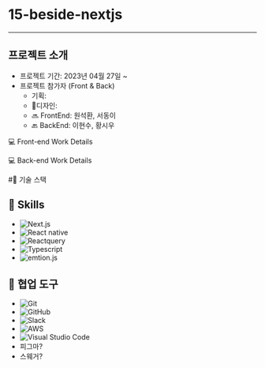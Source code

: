 # 15-beside-nextjs
---
##  프로젝트 소개

- 프로젝트 기간: 2023년 04월 27일 ~ 
- 프로젝트 참가자 (Front & Back)
   - 기획:
   - :art:디자인: 
   - 🔜 FrontEnd: 원석환, 서동이
   - 🔙 BackEnd: 이현수, 황시우

💻 Front-end Work Details


💻 Back-end Work Details
   

#🔧 기술 스택
## 🔧 Skills
- ![Next.js](https://img.shields.io/badge/next.js-20232A?style=for-the-badge&logo=nextdotjs&logoColor=#000000)
- ![React native](https://img.shields.io/badge/React-20232A?style=for-the-badge&logo=react&logoColor=61DAFB)
- ![Reactquery](https://img.shields.io/badge/reactquery-20232A?style=for-the-badge&logo=reactquery&logoColor=#FF4154)
- ![Typescript](https://img.shields.io/badge/typescript-20232A?style=for-the-badge&logo=typescript&logoColor=#3178C6)
- ![emtion.js](https://img.shields.io/badge/emotion.js-20232A?style=for-the-badge&logoColor=#EF2D5E)


## 🔧 협업 도구
- <img alt="Git" src="https://img.shields.io/badge/git-%23F05033.svg?&style=for-the-badge&logo=git&logoColor=white"/>
- <img alt="GitHub" src="https://img.shields.io/badge/github-%23121011.svg?&style=for-the-badge&logo=github&logoColor=white"/>
- <img alt="Slack" src="https://img.shields.io/badge/Slack-4A154B?style=for-the-badge&logo=slack&logoColor=white" />
- <img alt="AWS" src="https://img.shields.io/badge/AWS-%23FF9900.svg?&style=for-the-badge&logo=amazon-aws&logoColor=white"/>
- <img alt="Visual Studio Code" src="https://img.shields.io/badge/VisualStudioCode-0078d7.svg?&style=for-the-badge&logo=visual-studio-code&logoColor=white"/>
- 피그마?
- 스웨거?



